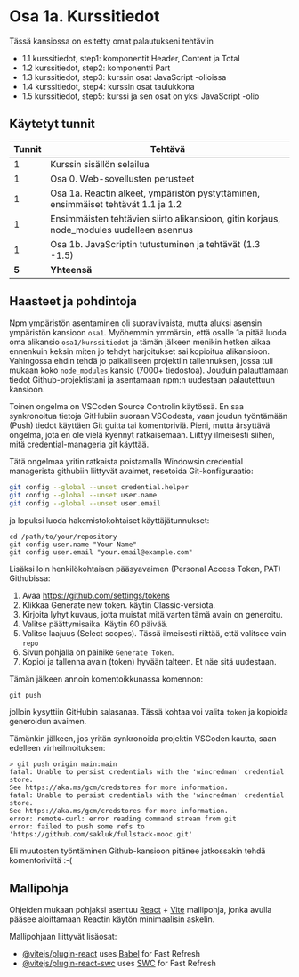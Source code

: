 # Osa 1a. Kurssitiedot

Tässä kansiossa on esitetty omat palautukseni tehtäviin 
- 1.1 kurssitiedot, step1: komponentit Header, Content ja Total
- 1.2 kurssitiedot, step2: komponentti Part
- 1.3 kurssitiedot, step3: kurssin osat JavaScript -olioissa
- 1.4 kurssitiedot, step4: kurssin osat taulukkona
- 1.5 kurssitiedot, step5: kurssi ja sen osat on yksi JavaScript -olio

## Käytetyt tunnit
  Tunnit | Tehtävä                 |
| ------- | ---------------------- |
| 1 | Kurssin sisällön selailua |
| 1 | Osa 0. Web-sovellusten perusteet |
| 1 | Osa 1a. Reactin alkeet, ympäristön pystyttäminen, ensimmäiset tehtävät 1.1 ja 1.2 |
| 1 | Ensimmäisten tehtävien siirto alikansioon, gitin korjaus, node_modules uudelleen asennus |
| 1 | Osa 1b. JavaScriptin tutustuminen ja tehtävät (1.3 -1.5) |
| **5** | **Yhteensä** |

## Haasteet ja pohdintoja

Npm ympäristön asentaminen oli suoraviivaista, mutta aluksi asensin ympäristön kansioon `osa1`. Myöhemmin ymmärsin, että osalle 1a pitää luoda oma alikansio `osa1/kurssitiedot` ja tämän jälkeen menikin hetken aikaa ennenkuin keksin miten jo tehdyt harjoitukset sai kopioitua alikansioon. Vahingossa ehdin tehdä jo paikalliseen projektiin tallennuksen, jossa tuli mukaan koko `node_modules` kansio (7000+ tiedostoa). Jouduin palauttamaan tiedot Github-projektistani ja asentamaan npm:n uudestaan palautettuun kansioon.

Toinen ongelma on VSCoden Source Controlin käytössä. En saa synkronoitua tietoja GitHubiin suoraan VSCodesta, vaan joudun työntämään (Push) tiedot käyttäen Git gui:ta tai komentoriviä. Pieni, mutta ärsyttävä ongelma, jota en ole vielä kyennyt ratkaisemaan. Liittyy ilmeisesti siihen, mitä credential-manageria git käyttää.

Tätä ongelmaa yritin ratkaista poistamalla Windowsin credential managerista githubiin liittyvät avaimet, resetoida Git-konfiguraatio:
```bash
git config --global --unset credential.helper
git config --global --unset user.name
git config --global --unset user.email
```
ja lopuksi luoda hakemistokohtaiset käyttäjätunnukset:
```
cd /path/to/your/repository
git config user.name "Your Name"
git config user.email "your.email@example.com"
```
Lisäksi loin henkilökohtaisen pääsyavaimen (Personal Access Token, PAT) Githubissa:

1. Avaa https://github.com/settings/tokens
1. Klikkaa Generate new token. käytin Classic-versiota.
1. Kirjoita lyhyt kuvaus, jotta muistat mitä varten tämä avain on generoitu.
1. Valitse päättymisaika. Käytin 60 päivää.
1. Valitse laajuus (Select scopes). Tässä ilmeisesti riittää, että valitsee vain `repo`
1. Sivun pohjalla on painike `Generate Token`.
1. Kopioi ja tallenna avain (token) hyvään talteen. Et näe sitä uudestaan.

Tämän jälkeen annoin komentoikkunassa komennon:
```
git push
```
jolloin kysyttiin GitHubin salasanaa. Tässä kohtaa voi valita `token` ja kopioida generoidun avaimen. 

Tämänkin jälkeen, jos yritän synkronoida projektin VSCoden kautta, saan edelleen virheilmoituksen:
```
> git push origin main:main
fatal: Unable to persist credentials with the 'wincredman' credential store.
See https://aka.ms/gcm/credstores for more information.
fatal: Unable to persist credentials with the 'wincredman' credential store.
See https://aka.ms/gcm/credstores for more information.
error: remote-curl: error reading command stream from git
error: failed to push some refs to 'https://github.com/sakluk/fullstack-mooc.git'
```

Eli muutosten työntäminen Github-kansioon pitänee jatkossakin tehdä komentoriviltä :-(

## Mallipohja

Ohjeiden mukaan pohjaksi asentuu [React](https://react.dev/) + [Vite](https://vite.dev/) mallipohja, jonka avulla pääsee aloittamaan Reactin käytön minimaalisin askelin.

Mallipohjaan liittyvät lisäosat:

- [@vitejs/plugin-react](https://github.com/vitejs/vite-plugin-react/blob/main/packages/plugin-react/README.md) uses [Babel](https://babeljs.io/) for Fast Refresh
- [@vitejs/plugin-react-swc](https://github.com/vitejs/vite-plugin-react-swc) uses [SWC](https://swc.rs/) for Fast Refresh
